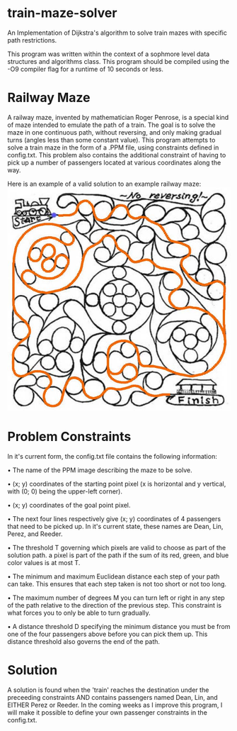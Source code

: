 # train-maze-solver
An Implementation of Dijkstra's algorithm to solve train mazes with specific path restrictions.

This program was written within the context of a sophmore level data structures and algorithms class.  This program should be compiled using the -O9 compiler flag for a runtime of 10 seconds or less.

# Railway Maze
A railway maze, invented by mathematician Roger Penrose, is a special kind of maze intended to emulate the path of a train.  The goal is to solve the maze in one continuous path, without reversing, and only making gradual turns (angles less than some constant value).  This program attempts to solve a train maze in the form of a .PPM file, using constraints defined in config.txt.  This problem also contains the additional constraint of having to pick up a number of passengers located at various coordinates along the way.

Here is an example of a valid solution to an example railway maze:
![Railway Maze](https://github.com/mbpautz762/railway-maze-solver/blob/main/solution-example.jpg?raw=true)

# Problem Constraints
In it's current form, the config.txt file contains the following information: 

• The name of the PPM image describing the maze to be solve.

• (x; y) coordinates of the starting point pixel (x is horizontal and y vertical, with (0; 0) being
the upper-left corner).

• (x; y) coordinates of the goal point pixel.

• The next four lines respectively give (x; y) coordinates of 4 passengers that need to be picked up.  In it's current state, these names are Dean, Lin, Perez, and Reeder.

• The threshold T governing which pixels are valid to choose as part of the solution path.  a pixel is part of the path if the sum of its red, green, and blue color values is at most T.

• The minimum and maximum Euclidean distance each step of your path can take. This ensures that each step taken is not too short or not too long.

• The maximum number of degrees M you can turn left or right in any step of the path relative
to the direction of the previous step. This constraint is what forces you to only be able to
turn gradually.

• A distance threshold D specifying the minimum distance you must be from one of the four
passengers above before you can pick them up. This distance threshold also governs the end of the path.

# Solution
A solution is found when the 'train' reaches the destination under the preceeding constraints AND contains passengers named Dean, Lin, and EITHER Perez or Reeder.  In the coming weeks as I improve this program, I will make it possible to define your own passenger constraints in the config.txt.
